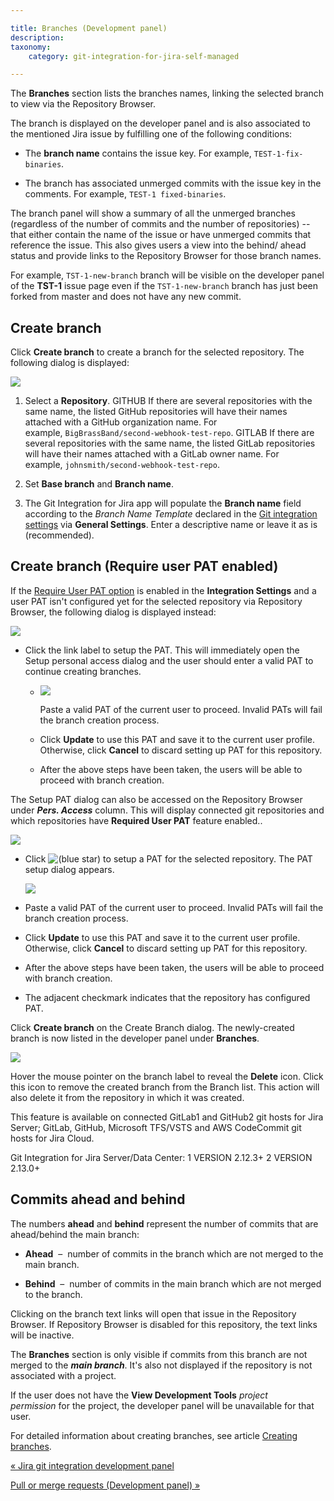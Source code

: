 ```yaml
---

title: Branches (Development panel)
description:
taxonomy:
    category: git-integration-for-jira-self-managed

---
```


The **Branches** section lists the branches names, linking the selected branch to view via the Repository Browser.

The branch is displayed on the developer panel and is also associated to the mentioned Jira issue by fulfilling one of the following conditions:

*   The **branch name** contains the issue key. For example, `TEST-1-fix-binaries`.

*   The branch has associated unmerged commits with the issue key in the comments. For example, `TEST-1 fixed-binaries`.


The branch panel will show a summary of all the unmerged branches (regardless of the number of commits and the number of repositories) -- that either contain the name of the issue or have unmerged commits that reference the issue. This also gives users a view into the behind/ ahead status and provide links to the Repository Browser for those branch names.

For example, `TST-1-new-branch` branch will be visible on the developer panel of the **TST-1** issue page even if the `TST-1-new-branch` branch has just been forked from master and does not have any new commit.

## Create branch

Click **Create branch** to create a branch for the selected repository. The following dialog is displayed:

![](https://bigbrassband.atlassian.net/wiki/download/thumbnails/1930399090/dev-panel-create-branch-dlg(c).png?version=1&modificationDate=1630642920515&cacheVersion=1&api=v2&width=544&height=272)

1.  Select a **Repository**.
    GITHUB If there are several repositories with the same name, the listed GitHub repositories will have their names attached with a GitHub organization name. For example, `BigBrassBand/second-webhook-test-repo`.
    GITLAB If there are several repositories with the same name, the listed GitLab repositories will have their names attached with a GitLab owner name. For example, `johnsmith/second-webhook-test-repo`.

2.  Set **Base branch** and **Branch name**.

3.  The Git Integration for Jira app will populate the **Branch name** field according to the _Branch Name Template_ declared in the [Git integration settings](/wiki/spaces/GIJDC/pages/1207795905/Git+integration+features) [](https://bigbrassband.com/git-integration-for-jira/documentation/general-settings.html#git_int_options)via **General Settings**. Enter a descriptive name or leave it as is (recommended).


## Create branch (Require user PAT enabled)

If the [Require User PAT option](/wiki/spaces/GIJDC/pages/317390849) is enabled in the **Integration Settings** and a user PAT isn't configured yet for the selected repository via Repository Browser, the following dialog is displayed instead:

![](https://bigbrassband.atlassian.net/wiki/download/thumbnails/1930399090/gitserver-create-branch-req-user-pat-enabled.png?version=3&modificationDate=1630669620374&cacheVersion=1&api=v2&width=550&height=276)

*   Click the link label to setup the PAT. This will immediately open the Setup personal access dialog and the user should enter a valid PAT to continue creating branches.

    *   ![](https://bigbrassband.atlassian.net/wiki/download/thumbnails/1930399090/gitserver-setup-your-user-pat-dlg-new(c).png?version=1&modificationDate=1630668474897&cacheVersion=1&api=v2&width=578&height=318)

        Paste a valid PAT of the current user to proceed. Invalid PATs will fail the branch creation process.

    *   Click **Update** to use this PAT and save it to the current user profile. Otherwise, click **Cancel** to discard setting up PAT for this repository.

    *   After the above steps have been taken, the users will be able to proceed with branch creation.



The Setup PAT dialog can also be accessed on the Repository Browser under _**Pers. Access**_ column. This will display connected git repositories and which repositories have **Required User PAT** feature enabled..

![](https://bigbrassband.atlassian.net/wiki/download/thumbnails/1930399090/gitserver-repo-browser-setup-pat-highlight.png?version=1&modificationDate=1630669274634&cacheVersion=1&api=v2&width=680&height=381)

*   Click ![(blue star)](/wiki/s/-1639011364/6452/8b4898d3c114827e64ec143b4fa79bb76a6cfa5b/_/images/icons/emoticons/star_blue.png) to setup a PAT for the selected repository. The PAT setup dialog appears.

    ![](https://bigbrassband.atlassian.net/wiki/download/thumbnails/1930399090/gitserver-setup-your-user-pat-dlg-new(c).png?version=1&modificationDate=1630668474897&cacheVersion=1&api=v2&width=544&height=300)
*   Paste a valid PAT of the current user to proceed. Invalid PATs will fail the branch creation process.

*   Click **Update** to use this PAT and save it to the current user profile. Otherwise, click **Cancel** to discard setting up PAT for this repository.

*   After the above steps have been taken, the users will be able to proceed with branch creation.

*   The adjacent checkmark indicates that the repository has configured PAT.



Click **Create branch** on the Create Branch dialog. The newly-created branch is now listed in the developer panel under **Branches**.

![](https://bigbrassband.atlassian.net/wiki/download/thumbnails/1930399090/dev-panel-delete-branch-on-hover.png?version=1&modificationDate=1630642921461&cacheVersion=1&api=v2&width=319&height=157)

Hover the mouse pointer on the branch label to reveal the **Delete** icon. Click this icon to remove the created branch from the Branch list. This action will also delete it from the repository in which it was created.

This feature is available on connected GitLab1 and GitHub2 git hosts for Jira Server; GitLab, GitHub, Microsoft TFS/VSTS and AWS CodeCommit git hosts for Jira Cloud.

Git Integration for Jira Server/Data Center:
1 VERSION 2.12.3+
2 VERSION 2.13.0+

## Commits ahead and behind

The numbers **ahead** and **behind** represent the number of commits that are ahead/behind the main branch:

*   **Ahead**  –  number of commits in the branch which are not merged to the main branch.

*   **Behind**  –  number of commits in the main branch which are not merged to the branch.


Clicking on the branch text links will open that issue in the Repository Browser. If Repository Browser is disabled for this repository, the text links will be inactive.

The **Branches** section is only visible if commits from this branch are not merged to the _**main branch**_. It's also not displayed if the repository is not associated with a project.

If the user does not have the **View Development Tools** _project permission_ for the project, the developer panel will be unavailable for that user.

For detailed information about creating branches, see article [Creating branches](/git-integration-for-jira-self-managed/Creating-branches).

[« Jira git integration development panel](/wiki/spaces/GIJDC/pages/1930399012/Jira+Git+integration+development+panel)

[Pull or merge requests (Development panel) »](/wiki/spaces/GIJDC/pages/1930399144)

